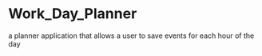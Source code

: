 # Work_Day_Planner
 a planner application that allows a user to save events for each hour of the day
